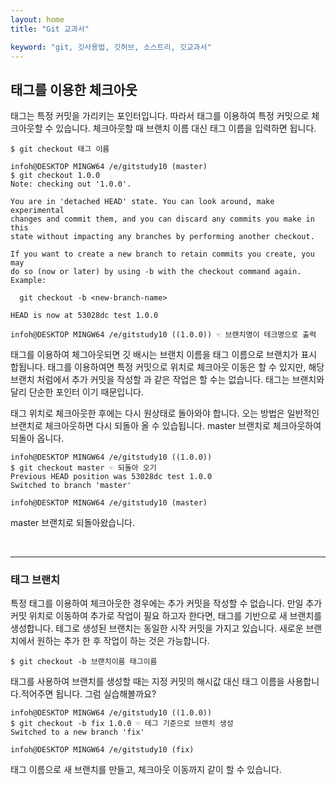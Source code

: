```yaml
---
layout: home
title: "Git 교과서"

keyword: "git, 깃사용법, 깃허브, 소스트리, 깃교과서"
---
```

## 태그를 이용한 체크아웃
태그는 특정 커밋을 가리키는 포인터입니다. 따라서 태그를 이용하여 특정 커밋으로 체크아웃할 수 있습니다. 체크아웃할 때 브랜치 이름 대신 태그 이름을 입력하면 됩니다.

```
$ git checkout 태그 이름
```

```
infoh@DESKTOP MINGW64 /e/gitstudy10 (master)
$ git checkout 1.0.0
Note: checking out '1.0.0'.

You are in 'detached HEAD' state. You can look around, make experimental
changes and commit them, and you can discard any commits you make in this
state without impacting any branches by performing another checkout.

If you want to create a new branch to retain commits you create, you may
do so (now or later) by using -b with the checkout command again. Example:

  git checkout -b <new-branch-name>

HEAD is now at 53028dc test 1.0.0

infoh@DESKTOP MINGW64 /e/gitstudy10 ((1.0.0)) ☜ 브랜치명이 테크명으로 출력
```

태그를 이용하여 체그아웃되면 깃 배시는 브랜치 이름을 태그 이름으로 브랜치가 표시 합됩니다. 태그를 이용하여면 특정 커밋으로 위치로 체크아웃 이동은 할 수 있지만, 해당 브랜치 처럼에서 추가 커밋을 작성할 과 같은 작업은 할 수는 없습니다. 태그는 브랜치와 달리 단순한 포인터 이기 때문입니다.  

태그 위치로 체크아웃한 후에는 다시 원상태로 돌아와야 합니다. 오는 방법은 일반적인 브랜치로 체크아웃하면 다시 되돌아 올 수 있습됩니다. master 브랜치로 체크아웃하여 되돌아 옵니다.  

```
infoh@DESKTOP MINGW64 /e/gitstudy10 ((1.0.0))
$ git checkout master ☜ 되돌아 오기
Previous HEAD position was 53028dc test 1.0.0
Switched to branch 'master'

infoh@DESKTOP MINGW64 /e/gitstudy10 (master)
```

master 브랜치로 되돌아왔습니다.

<br>
<hr>

### 태그 브랜치
특정 태그를 이용하여 체크아웃한 경우에는 추가 커밋을 작성할 수 없습니다. 만일 추가 커밋 위치로 이동하여 추가로 작업이 필요 하고자 한다면, 태그를 기반으로 새 브랜치를 생성합니다. 테그로 생성된 브랜치는 동일한 시작 커밋을 가지고 있습니다. 새로운 브랜치에서 원하는 추가 한 후 작업이 하는 것은 가능합니다. 

```
$ git checkout -b 브랜치이름 태그이름
```

태그를 사용하여 브랜치를 생성할 때는 지정 커밋의 해시값 대신 태그 이름을 사용합니다.적어주면 됩니다. 그럼 실습해볼까요?  

```
infoh@DESKTOP MINGW64 /e/gitstudy10 ((1.0.0))
$ git checkout -b fix 1.0.0 ☜ 테그 기준으로 브랜치 생성
Switched to a new branch 'fix'

infoh@DESKTOP MINGW64 /e/gitstudy10 (fix)
```

태그 이름으로 새 브랜치를 만들고, 체크아웃 이동까지 같이 할 수 있습니다.  

<br><br>